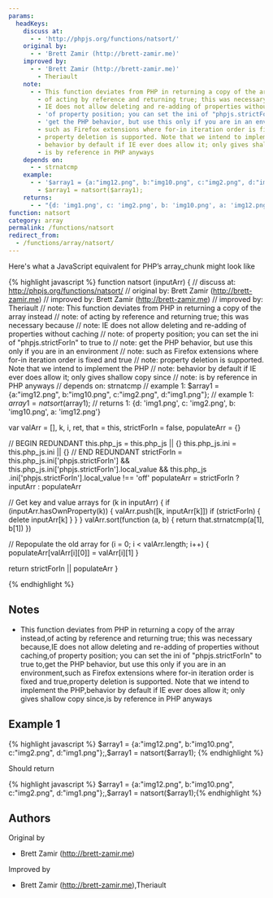 ```yaml
---
params:
  headKeys:
    discuss at:
      - - 'http://phpjs.org/functions/natsort/'
    original by:
      - - 'Brett Zamir (http://brett-zamir.me)'
    improved by:
      - - 'Brett Zamir (http://brett-zamir.me)'
        - Theriault
    note:
      - - This function deviates from PHP in returning a copy of the array instead
        - of acting by reference and returning true; this was necessary because
        - IE does not allow deleting and re-adding of properties without caching
        - 'of property position; you can set the ini of "phpjs.strictForIn" to true to'
        - 'get the PHP behavior, but use this only if you are in an environment'
        - such as Firefox extensions where for-in iteration order is fixed and true
        - property deletion is supported. Note that we intend to implement the PHP
        - behavior by default if IE ever does allow it; only gives shallow copy since
        - is by reference in PHP anyways
    depends on:
      - - strnatcmp
    example:
      - - '$array1 = {a:"img12.png", b:"img10.png", c:"img2.png", d:"img1.png"};'
        - $array1 = natsort($array1);
    returns:
      - - "{d: 'img1.png', c: 'img2.png', b: 'img10.png', a: 'img12.png'}"
function: natsort
category: array
permalink: /functions/natsort
redirect_from:
  - /functions/array/natsort/
---
```


<!-- WARNING! This file is auto generated by `npm run web:inject`, do not edit by hand -->

Here's what a JavaScript equivalent for PHP’s array_chunk might look like

{% highlight javascript %}
function natsort (inputArr) {
  //  discuss at: http://phpjs.org/functions/natsort/
  // original by: Brett Zamir (http://brett-zamir.me)
  // improved by: Brett Zamir (http://brett-zamir.me)
  // improved by: Theriault
  //        note: This function deviates from PHP in returning a copy of the array instead
  //        note: of acting by reference and returning true; this was necessary because
  //        note: IE does not allow deleting and re-adding of properties without caching
  //        note: of property position; you can set the ini of "phpjs.strictForIn" to true to
  //        note: get the PHP behavior, but use this only if you are in an environment
  //        note: such as Firefox extensions where for-in iteration order is fixed and true
  //        note: property deletion is supported. Note that we intend to implement the PHP
  //        note: behavior by default if IE ever does allow it; only gives shallow copy since
  //        note: is by reference in PHP anyways
  //  depends on: strnatcmp
  //   example 1: $array1 = {a:"img12.png", b:"img10.png", c:"img2.png", d:"img1.png"};
  //   example 1: $array1 = natsort($array1);
  //   returns 1: {d: 'img1.png', c: 'img2.png', b: 'img10.png', a: 'img12.png'}

  var valArr = [],
    k, i, ret, that = this,
    strictForIn = false,
    populateArr = {}

  // BEGIN REDUNDANT
  this.php_js = this.php_js || {}
  this.php_js.ini = this.php_js.ini || {}
  // END REDUNDANT
  strictForIn = this.php_js.ini['phpjs.strictForIn'] && this.php_js.ini['phpjs.strictForIn'].local_value && this.php_js
    .ini['phpjs.strictForIn'].local_value !== 'off'
  populateArr = strictForIn ? inputArr : populateArr

  // Get key and value arrays
  for (k in inputArr) {
    if (inputArr.hasOwnProperty(k)) {
      valArr.push([k, inputArr[k]])
      if (strictForIn) {
        delete inputArr[k]
      }
    }
  }
  valArr.sort(function (a, b) {
    return that.strnatcmp(a[1], b[1])
  })

  // Repopulate the old array
  for (i = 0; i < valArr.length; i++) {
    populateArr[valArr[i][0]] = valArr[i][1]
  }

  return strictForIn || populateArr
}

{% endhighlight %}

## Notes
- This function deviates from PHP in returning a copy of the array instead,of acting by reference and returning true; this was necessary because,IE does not allow deleting and re-adding of properties without caching,of property position; you can set the ini of "phpjs.strictForIn" to true to,get the PHP behavior, but use this only if you are in an environment,such as Firefox extensions where for-in iteration order is fixed and true,property deletion is supported. Note that we intend to implement the PHP,behavior by default if IE ever does allow it; only gives shallow copy since,is by reference in PHP anyways

## Example 1

{% highlight javascript %}
$array1 = {a:"img12.png", b:"img10.png", c:"img2.png", d:"img1.png"};,$array1 = natsort($array1);
{% endhighlight %}

Should return

{% highlight javascript %}
$array1 = {a:"img12.png", b:"img10.png", c:"img2.png", d:"img1.png"};,$array1 = natsort($array1);{% endhighlight %}


## Authors


Original by

- Brett Zamir (http://brett-zamir.me)


Improved by

- Brett Zamir (http://brett-zamir.me),Theriault

